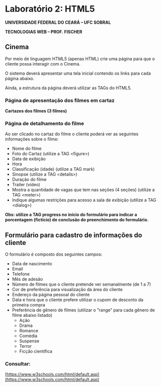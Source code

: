 ﻿# Laboratório 2: HTML5

**UNIVERSIDADE FEDERAL DO CEARÁ – UFC SOBRAL**

**TECNOLOGIAS WEB – PROF. FISCHER**

## Cinema

Por meio de linguagem HTML5 (apenas HTML) crie uma página para que o cliente possa interagir com o Cinema.

O sistema deverá apresentar uma tela inicial contendo os links para cada página abaixo.

Ainda, a estrutura da página deverá utilizar as TAGs do HTML5.

### **Página de apresentação dos filmes em cartaz**

**Cartazes dos filmes (3 filmes)**

### **Página de detalhamento do filme**

Ao ser clicado no cartaz do filme o cliente poderá ver as seguintes informações sobre o filme:

- Nome do filme
- Foto do Cartaz (utilize a TAG \<figure>)
- Data de exibição
- Hora
- Classificação (idade) (utilize a TAG mark)
- Sinopse (utilize a TAG \<details>)
- Duração do filme
- Trailer (vídeo)
- Mostra a quantidade de vagas que tem nas seções (4 seções) (utilize a TAG \<meter>)
- Indique algumas restrições para acesso a sala de exibição (utilize a TAG \<dialog>)

**Obs: utilize a TAG progress no início do formulário para indicar a porcentagem (fictício) de conclusão do preenchimento do formulário.**

## **Formulário para cadastro de informações do cliente**

O formulário é composto dos seguintes campos:

- Data de nascimento
- Email
- Telefone
- Mês de adesão
- Número de filmes que o cliente pretende ver semanalmente (de 1 a 7)
- Cor de preferência para visualização da área do cliente
- Endereço da página pessoal do cliente
- Data e hora que o cliente prefere utilizar o cupom de desconto da primeira compra
- Preferência de gênero de filmes (utilizar o ”range” para cada gênero de filme abaixo listado)
  - Ação
  - Drama
  - Romance
  - Comédia
  - Suspense
  - Terror
  - Ficção científica

### **Consultar:**

[https://www.w3schools.com/html/default.asp](https://www.w3schools.com/html/default.asp)
